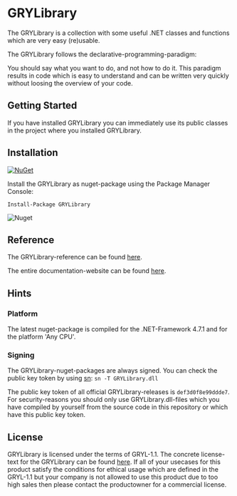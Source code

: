 ﻿# GRYLibrary

The GRYLibrary is a collection with some useful .NET classes and functions which are very easy (re)usable.

The GRYLibrary follows the declarative-programming-paradigm:

You should say what you want to do, and not how to do it. This paradigm results in code which is easy to understand and can be written very quickly without loosing the overview of your code.

## Getting Started

If you have installed GRYLibrary you can immediately use its public classes in the project where you installed GRYLibrary.

## Installation

[![NuGet](https://img.shields.io/nuget/v/GRYLibrary.svg?color=green)](https://www.nuget.org/packages/GRYLibrary/)

Install the GRYLibrary as nuget-package using the Package Manager Console:

```
Install-Package GRYLibrary
```

![Nuget](https://img.shields.io/nuget/dt/GRYLibrary.svg)

## Reference

The GRYLibrary-reference can be found [here](https://aniondev.github.io/gryLibraryReference/Reference/api/GRYLibrary.html).

The entire documentation-website can be found [here](https://aniondev.github.io/gryLibraryReference/Reference/index.html).

## Hints

### Platform

The latest nuget-package is compiled for the .NET-Framework 4.7.1 and for the platform 'Any CPU'.

### Signing

The GRYLibrary-nuget-packages are always signed. You can check the public key token by using [sn](https://docs.microsoft.com/en/dotnet/framework/tools/sn-exe-strong-name-tool): `sn -T GRYLibrary.dll`

The public key token of all official GRYLibrary-releases is `def3d0f8e99ddde7`. For security-reasons you should only use GRYLibrary.dll-files which you have compiled by yourself from the source code in this repository or which have this public key token.

## License

GRYLibrary is licensed under the terms of GRYL-1.1. The concrete license-text for the GRYLibrary can be found [here](https://raw.githubusercontent.com/anionDev/gryLibrary/master/License.txt).
If all of your usecases for this product satisfy the conditions for ethical usage which are defined in the GRYL-1.1 but your company is not allowed to use this product due to too high sales then please contact the productowner for a commercial license.
